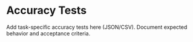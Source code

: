 # Accuracy Tests

Add task-specific accuracy tests here (JSON/CSV). Document expected behavior and acceptance criteria.

